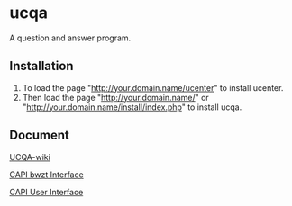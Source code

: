 # ucqa
A question and answer program.

## Installation

1. To load the page "http://your.domain.name/ucenter" to install ucenter.
2. Then load the page "http://your.domain.name/" or "http://your.domain.name/install/index.php" to install ucqa.

## Document

[UCQA-wiki](https://github.com/NaturalWill/UCQA/wiki)

[CAPI bwzt Interface](https://github.com/NaturalWill/UCQA/wiki/capi-bwzt)

[CAPI User Interface](https://github.com/NaturalWill/UCQA/wiki/capi-user)
